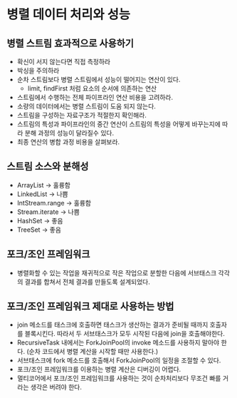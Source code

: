 # 병렬 데이터 처리와 성능

## 병렬 스트림 효과적으로 사용하기
- 확신이 서지 않는다면 직접 측정하라
- 박싱을 주의하라
- 순차 스트림보다 병렬 스트림에서 성능이 떨어지는 연산이 있다.
    - limit, findFirst 처럼 요소의 순서에 의존하는 연산
- 스트림에서 수행하는 전체 파이프라인 연산 비용을 고려하라.
- 소량의 데이터에서는 병렬 스트림이 도움 되지 않는다.
- 스트림을 구성하는 자료구조가 적절한지 확인해라.
- 스트림의 특성과 파이프라인의 중간 연산이 스트림의 특성을 어떻게 바꾸는지에 따라 분해 과정의 성능이 달라질수 있다.
- 최종 연산의 병합 과정 비용을 살펴보라.

## 스트림 소스와 분해성
- ArrayList -> 훌륭함
- LinkedList -> 나쁨
- IntStream.range -> 훌륭함
- Stream.iterate -> 나쁨
- HashSet -> 좋음
- TreeSet -> 좋음

## 포크/조인 프레임워크
- 병렬화할 수 있는 작업을 재귀적으로 작은 작업으로 분할한 다음에 서브태스크 각각의 결과를 합쳐서 전체 결과를 만들도록 설계되었다.

## 포크/조인 프레임워크 제대로 사용하는 방법
- join 메소드를 태스크에 호출하면 태스크가 생산하는 결과가 준비될 때까지 호출자를 블록시킨다. 따라서 두 서브태스크가 모두 시작된 다음에 join을 호출해야한다.
- RecursiveTask 내에서는 ForkJoinPool의 invoke 메소드를 사용하지 말아야 한다. (순차 코드에서 병렬 계산을 시작할 때만 사용한다.)
- 서브태스크에 fork 메소드를 호출해서 ForkJoinPool의 일정을 조절할 수 있다.
- 포크/조인 프레임워크를 이용하는 병렬 계산은 디버깅이 어렵다.
- 멀티코어에서 포크/조인 프레임워크를 사용하는 것이 순차처리보다 무조건 빠를 거라는 생각은 버려야 한다.

